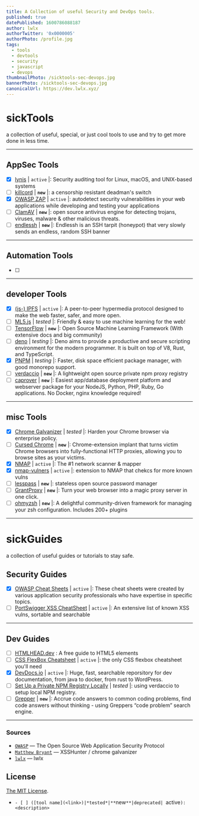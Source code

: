 ```yaml
---
title: A Collection of useful Security and DevOps tools.
published: true
datePublished: 1600786088187
author: lwlx
authorTwitter: '0x0000005'
authorPhoto: /profile.jpg
tags:
  - tools
  - devtools
  - security
  - javascript
  - devops
thumbnailPhoto: /sicktools-sec-devops.jpg
bannerPhoto: /sicktools-sec-devops.jpg
canonicalUrl: https://dev.lwlx.xyz/
---
```

# sickTools
a collection of useful, special, or just cool tools to use and try to get more done in less time.

---

## AppSec Tools
- [x] [lynis](https://github.com/CISOfy/lynis) |  `active` |: Security auditing tool for Linux, macOS, and UNIX-based systems
- [ ] [killcord](https://github.com/nomasters/killcord) | **`new`** |: a censorship resistant deadman's switch
- [x] [OWASP ZAP](https://github.com/zaproxy/zaproxy) |  `active` |: autodetect security vulnerabilities in your web applications while developing and testing your applications
- [ ] [ClamAV](https://github.com/Cisco-Talos/clamav-faq) | **`new`** |: open source antivirus engine for detecting trojans, viruses, malware & other malicious threats.
- [ ] [endlessh](https://github.com/skeeto/endlessh) | **`new`** |: Endlessh is an SSH tarpit (honeypot) that very slowly sends an endless, random SSH banner

---

## Automation Tools
- [ ]

---

## developer Tools
- [x] [(js-) IPFS](https://github.com/ipfs/js-ipfs) |  `active` |: A peer-to-peer hypermedia protocol
designed to make the web faster, safer, and more open.
- [ ] [ML5.js](https://github.com/ml5js/ml5-library) | *tested* |: Friendly & easy to use machine learning for the web!
- [ ] [TensorFlow](https://github.com/tensorflow) | **`new`** |: Open Source Machine Learning Framework (With extensive docs and big community)
- [ ] [deno](https://github.com/denoland/deno) | _testing_ |: Deno aims to provide a productive and secure scripting environment for the modern programmer. It is built on top of V8, Rust, and TypeScript.
- [x] [PNPM](https://github.com/pnpm/pnpm) | _testing_ |: Faster, disk space efficient package manager, with good monorepo support.
- [ ] [verdaccio](https://verdaccio.org/) | **`new`** |: A lightweight open source private npm proxy registry
- [ ] [caprover](https://github.com/caprover/caprover) | **`new`** |: Easiest app/database deployment platform and webserver package for your NodeJS, Python, PHP, Ruby, Go applications. No Docker, nginx knowledge required!

---

## misc Tools
- [x] [Chrome Galvanizer](https://thehackerblog.com/galvanizer/) | *tested* |: Harden your Chrome browser via enterprise policy.
- [ ] [Cursed Chrome](https://github.com/mandatoryprogrammer/CursedChrome) | **`new`** |: Chrome-extension implant that turns victim Chrome browsers into fully-functional HTTP proxies, allowing you to browse sites as your victims.
- [x] [NMAP](https://github.com/nmap/nmap) |  `active` |: The #1 network scanner & mapper
- [x] [nmap-vulners](https://github.com/vulnersCom/nmap-vulners) |  `active` |: extension to NMAP that chekcs for more known vulns
- [ ] [lesspass](https://github.com/lesspass/lesspass) | **`new`** |: stateless open source password manager
- [ ] [GrantProxy](https://grantproxy.com/) | **`new`** |: Turn your web browser into a magic proxy server in one click.
- [ ] [ohmyzsh](https://github.com/ohmyzsh/ohmyzsh) | **`new`** |: A delightful community-driven framework for managing your zsh configuration. Includes 200+ plugins

---

# sickGuides
a collection of useful guides or tutorials to stay safe.

## Security Guides
- [x] [OWASP Cheat Sheets](https://cheatsheetseries.owasp.org/) |  `active` |: These cheat sheets were created by various application security professionals who have expertise in specific topics.
- [ ] [PortSwigger XSS CheatSheet](https://portswigger.net/web-security/cross-site-scripting/cheat-sheet) |  `active` |: An extensive list of known XSS vulns, sortable and searchable

---

## Dev Guides
- [ ] [HTMLHEAD.dev](https://htmlhead.dev/) : A free guide to HTML5 <head> elements
- [ ] [CSS FlexBox Cheatsheet](https://css-tricks.com/snippets/css/a-guide-to-flexbox/) |  `active` |: the only CSS flexbox cheatsheet you'll need
- [x] [DevDocs.io](https://devdocs.io/) |  `active` |: Huge, fast, searchable reporsitory for dev documentation, from java to docker, from rust to WordPress.
- [ ] [Set Up a Private NPM Registry Locally](https://blog.bitsrc.io/how-to-set-up-a-private-npm-registry-locally-1065e6790796) | *tested* |: using verdaccio to setup local NPM registry.
- [ ] [Grepper](https://www.codegrepper.com/index.php) | **`new`** |: Accrue code answers to common coding problems, find code answers without thinking - using Greppers “code problem” search engine.

---

### Sources

- [`OWASP`](https://owasp.org/) — The Open Source Web Application Security Protocol
- [`Matthew Bryant`](https://github.com/mandatoryprogrammer/) — XSSHunter / chrome galvanizer
- [`lwlx`](https://skills.rendered.ch) — lwlx


## License

[The MIT License](LICENSE).

- `- [ ] ([tool name](<link>)|*tested*|**`new`**|deprecated| `active`): <description> `